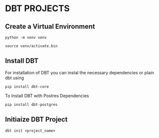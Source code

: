 # DBT PROJECTS
## Create a Virtual Environment
```
python -m venv venv
```
```
source venv/activate.bin
```
## Install DBT
For installation of DBT you can instal the necessary dependencies or plain dbt using 
```
pip install dbt-core
```
To Install DBT with Postres Dependencies
```
pip install dbt-postgres
```
## Initiaize DBT Project 
```
dbt init <project_name>